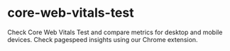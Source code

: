 # core-web-vitals-test
Check Core Web Vitals Test and compare metrics for desktop and mobile devices. Check pagespeed insights using our Chrome extension.
